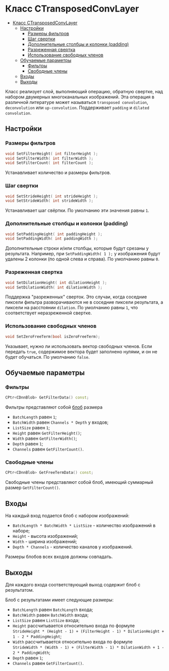 # Класс CTransposedConvLayer

<!-- TOC -->

- [Класс CTransposedConvLayer](#класс-ctransposedconvlayer)
    - [Настройки](#настройки)
        - [Размеры фильтров](#размеры-фильтров)
        - [Шаг свертки](#шаг-свертки)
        - [Дополнительные столбцы и колонки (padding)](#дополнительные-столбцы-и-колонки-padding)
        - [Разреженная свертка](#разреженная-свертка)
        - [Использование свободных членов](#использование-свободных-членов)
    - [Обучаемые параметры](#обучаемые-параметры)
        - [Фильтры](#фильтры)
        - [Свободные члены](#свободные-члены)
    - [Входы](#входы)
    - [Выходы](#выходы)

<!-- /TOC -->

Класс реализует слой, выполняющий операцию, обратную свертке, над набором двумерных многоканальных изображений. Эта операция в различной литературе может называться `transposed convolution`, `deconvolution` или `up-convolution`. Поддерживает `padding` и `dilated convolution`.

## Настройки

### Размеры фильтров

```c++
void SetFilterHeight( int filterHeight );
void SetFilterWidth( int filterWidth );
void SetFilterCount( int filterCount );
```

Устанавливает количество и размеры фильтров.

### Шаг свертки

```c++
void SetStrideHeight( int strideHeight );
void SetStrideWidth( int strideWidth );
```

Устанавливает шаг свёртки. По умолчанию эти значения равны `1`.

### Дополнительные столбцы и колонки (padding)

```c++
void SetPaddingHeight( int paddingHeight );
void SetPaddingWidth( int paddingWidth );
```

Дополнительные строки и/или столбцы, которые будут срезаны у результата. Например, при `SetPaddingWidth( 1 );` у изображения будут удалены 2 колонки (по одной слева и справа). По умолчанию равны `0`.

### Разреженная свертка

```c++
void SetDilationHeight( int dilationHeight );
void SetDilationWidth( int dilationWidth );
```

Поддержка "разреженных" сверток. Это случаи, когда соседние пиксели фильтра разворачиваются не в соседние пиксели результата, а пиксели на расстоянии `dilation`. По умолчанию равны `1`, что соответствует неразреженной свертке.

### Использование свободных членов

```c++
void SetZeroFreeTerm(bool isZeroFreeTerm);
```

Указывает, нужно ли использовать вектор свободных членов. Если передать `true`, содержимое вектора будет заполнено нулями, и он не будет обучаться. По умолчанию `false`.

## Обучаемые параметры

### Фильтры

```c++
CPtr<CDnnBlob> GetFilterData() const;
```

Фильтры представляют собой [блоб](../DnnBlob.md) размера

- `BatchLength` равен `1`;
- `BatchWidth` равен `Channels * Depth` у входов;
- `ListSize` равен `1`;
- `Height` равен `GetFilterHeight()`;
- `Width` равен `GetFilterWidth()`;
- `Depth` равен `1`;
- `Channels` равен `GetFilterCount()`.

### Свободные члены

```c++
CPtr<CDnnBlob> GetFreeTermData() const;
```

Свободные члены представляют собой блоб, имеющий суммарный размер `GetFilterCount()`.

## Входы

На каждый вход подается блоб с набором изображений:

- `BatchLength * BatchWidth * ListSize` - количество изображений в наборе;
- `Height` - высота изображений;
- `Width` - ширина изображений;
- `Depth * Channels` - количество каналов у изображений.

Размеры блобов всех входов должны совпадать.

## Выходы

Для каждого входа соответствующий выход содержит блоб с результатом.

Блоб с результатами имеет следующие размеры:

- `BatchLength` равен `BatchLength` входа;
- `BatchWidth` равен `BatchWidth` входа;
- `ListSize` равен `ListSize` входа;
- `Height` рассчитывается относительно входа по формуле  
`StrideHeight * (Height - 1) + (FilterHeight - 1) * DilationHeight + 1 - 2 * PaddingHeight`;
- `Width` рассчитывается относительно входа по формуле  
`StrideWidth * (Width - 1) + (FilterWidth - 1) * DilationWidth + 1 - 2 * PaddingWidth`;
- `Depth` равен `1`;
- `Channels` равен `GetFilterCount()`.
